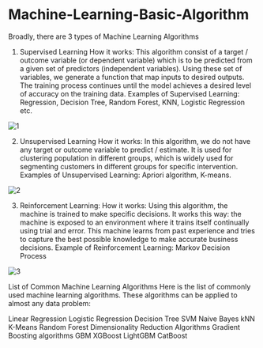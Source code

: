 # Machine-Learning-Basic-Algorithm

Broadly, there are 3 types of Machine Learning Algorithms
1. Supervised Learning
How it works: This algorithm consist of a target / outcome variable (or dependent variable) which is to be predicted from a given set of predictors (independent variables). Using these set of variables, we generate a function that map inputs to desired outputs. The training process continues until the model achieves a desired level of accuracy on the training data. Examples of Supervised Learning: Regression, Decision Tree, Random Forest, KNN, Logistic Regression etc.

![1](https://user-images.githubusercontent.com/52822987/138602481-d78dcb04-9168-4785-a186-f69ff05ed433.png)


2. Unsupervised Learning
How it works: In this algorithm, we do not have any target or outcome variable to predict / estimate. It is used for clustering population in different groups, which is widely used for segmenting customers in different groups for specific intervention. Examples of Unsupervised Learning: Apriori algorithm, K-means.

 ![2](https://user-images.githubusercontent.com/52822987/138602513-c65f53a0-43ad-4a8a-888a-6f7a52019551.png)


3. Reinforcement Learning:
How it works: Using this algorithm, the machine is trained to make specific decisions. It works this way: the machine is exposed to an environment where it trains itself continually using trial and error. This machine learns from past experience and tries to capture the best possible knowledge to make accurate business decisions. Example of Reinforcement Learning: Markov Decision Process


![3](https://user-images.githubusercontent.com/52822987/138602547-59d7019c-19a5-45c4-892b-d91b4c4fe634.png)

List of Common Machine Learning Algorithms
Here is the list of commonly used machine learning algorithms. These algorithms can be applied to almost any data problem:

Linear Regression
Logistic Regression
Decision Tree
SVM
Naive Bayes
kNN
K-Means
Random Forest
Dimensionality Reduction Algorithms
Gradient Boosting algorithms
GBM
XGBoost
LightGBM
CatBoost

